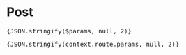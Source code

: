 <script>
    import {params} from '@roxi/routify'
    export let context
</script>

# Post



<pre>
{JSON.stringify($params, null, 2)}
</pre>


<pre>
{JSON.stringify(context.route.params, null, 2)}
</pre>